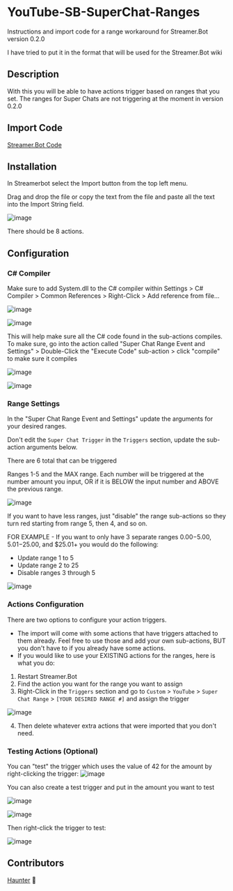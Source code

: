 # YouTube-SB-SuperChat-Ranges
Instructions and import code for a range workaround for Streamer.Bot version 0.2.0

I have tried to put it in the format that will be used for the Streamer.Bot wiki

## **Description** 
 
With this you will be able to have actions trigger based on ranges that you set. The ranges for Super Chats are not triggering at the moment in version 0.2.0   


## **Import Code** 

[Streamer.Bot Code](https://github.com/Haunter56/YouTube-SB-SuperChat-Ranges/blob/main/super_chat_ranges.sb)


## **Installation** 

In Streamerbot select the Import button from the top left menu.

Drag and drop the file or copy the text from the file and paste all the text into the Import String field.

![image](https://github.com/Haunter56/YouTube-SB-SuperChat-Ranges/assets/107263697/de8995f3-9bba-4ce0-a437-0ecf9d328602)



There should be 8 actions.



## **Configuration** 


### C# Compiler
Make sure to add System.dll to the C# compiler within Settings > C# Compiler > Common References > Right-Click > Add reference from file...

![image](https://user-images.githubusercontent.com/107263697/220821729-181e6c95-874d-4dbe-a19a-4ed0c6afee96.png)


![image](https://github.com/Haunter56/YouTube-SB-SuperChat-Ranges/assets/107263697/0d165dd7-fcc6-4ec8-b3ca-483f9a51d324)


This will help make sure all the C# code found in the sub-actions compiles. To make sure, go into the action called "Super Chat Range Event and Settings" > Double-Click the "Execute Code" sub-action > click "compile" to make sure it compiles

![image](https://github.com/Haunter56/YouTube-SB-SuperChat-Ranges/assets/107263697/5ae5e4ff-5271-484b-9179-da828548a578)


![image](https://github.com/Haunter56/YouTube-SB-SuperChat-Ranges/assets/107263697/c97b852f-21fb-4977-81a2-3cdb3277d431)


### Range Settings
In the "Super Chat Range Event and Settings" update the arguments for your desired ranges. 

Don't edit the `Super Chat Trigger` in the `Triggers` section, update the sub-action arguments below.

There are 6 total that can be triggered

Ranges 1-5 and the MAX range. Each number will be triggered at the number amount you input, OR if it is BELOW the input number and ABOVE the previous range.

![image](https://github.com/Haunter56/YouTube-SB-SuperChat-Ranges/assets/107263697/de1a97fd-f4d0-4a52-a936-0aed74bb295a)

If you want to have less ranges, just "disable" the range sub-actions so they turn red starting from range 5, then 4, and so on.

FOR EXAMPLE - If you want to only have 3 separate ranges $0.00-$5.00, $5.01-$25.00, and $25.01+ you would do the following:
- Update range 1 to 5
- Update range 2 to 25
- Disable ranges 3 through 5

![image](https://github.com/Haunter56/YouTube-SB-SuperChat-Ranges/assets/107263697/98a38afe-3458-443c-b689-c3b3b0daf885)



### Actions Configuration

There are two options to configure your action triggers.
- The import will come with some actions that have triggers attached to them already. Feel free to use those and add your own sub-actions, BUT you don't have to if you already have some actions.
- If you would like to use your EXISTING actions for the ranges, here is what you do:

1. Restart Streamer.Bot
2. Find the action you want for the range you want to assign
3. Right-Click in the `Triggers` section and go to `Custom` > `YouTube` > `Super Chat Range` > `[YOUR DESIRED RANGE #]` and assign the trigger

![image](https://github.com/Haunter56/YouTube-SB-SuperChat-Ranges/assets/107263697/ebf066f5-37dd-4e62-bd9c-b3184a1d1da1)

4. Then delete whatever extra actions that were imported that you don't need.

### Testing Actions (Optional)
You can "test" the trigger which uses the value of 42 for the amount by right-clicking the trigger:
![image](https://github.com/Haunter56/YouTube-SB-SuperChat-Ranges/assets/107263697/d79f3649-c6ed-4d91-9707-b0b9babca00b)

You can also create a test trigger and put in the amount you want to test

![image](https://github.com/Haunter56/YouTube-SB-SuperChat-Ranges/assets/107263697/567ac7e4-11fc-4483-b471-59dddab93f51)



![image](https://github.com/Haunter56/YouTube-SB-SuperChat-Ranges/assets/107263697/ce811501-5fa9-4745-acf7-f72d21e39ef4)

Then right-click the trigger to test:

![image](https://github.com/Haunter56/YouTube-SB-SuperChat-Ranges/assets/107263697/3454f719-713f-4525-9dc8-0e88a6d31747)





## Contributors
[Haunter](https://www.youtube.com/channel/UC9qO6-NFvWwhde5o2B_DMzQ) 👻
